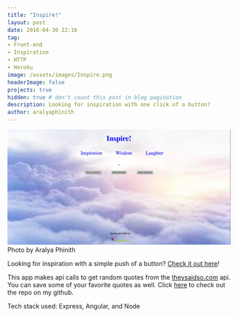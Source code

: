```yaml
---
title: "Inspire!"
layout: post
date: 2016-04-30 22:10
tag: 
- Front-end
- Inspiration
- HTTP
- Heroku
image: /assets/images/Inspire.png
headerImage: false
projects: true
hidden: true # don't count this post in blog pagination
description: Looking for inspiration with one click of a button?
author: aralyaphinith
---
```


<div class="bigger-image">
  <img class="image" src="../assets/images/Inspire.png" alt="Inspire">
  <figcaption class="caption">Photo by Aralya Phinith</figcaption>
</div>

Looking for inspiration with a simple push of a button? <a href="https://inspire989.herokuapp.com" target="_blank">Check it out here</a>! 

This app makes api calls to get random quotes from the <a href="https://theysaidso.com/api/" target="_blank">theysaidso.com</a> api. You can save some of your favorite quotes as well. Click <a href="https://github.com/Aphinith/Inspire" target="_blank">here</a> to check out the repo on my github.

Tech stack used: Express, Angular, and Node